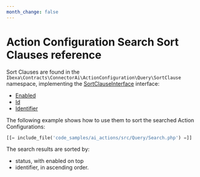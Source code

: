 ```yaml
---
month_change: false
---
```


# Action Configuration Search Sort Clauses reference

Sort Clauses are found in the `Ibexa\Contracts\ConnectorAi\ActionConfiguration\Query\SortClause` namespace, implementing the [SortClauseInterface](../../api/php_api/php_api_reference/classes/Ibexa-Contracts-ConnectorAi-ActionConfiguration-Query-SortClauseInterface.html) interface:

- [Enabled](../../api/php_api/php_api_reference/classes/Ibexa-Contracts-ConnectorAi-ActionConfiguration-Query-SortClause-Enabled.html)
- [Id](../../api/php_api/php_api_reference/classes/Ibexa-Contracts-ConnectorAi-ActionConfiguration-Query-SortClause-Id.html)
- [Identifier](../../api/php_api/php_api_reference/classes/Ibexa-Contracts-ConnectorAi-ActionConfiguration-Query-SortClause-Identifier.html)

The following example shows how to use them to sort the searched Action Configurations:
``` php
[[= include_file('code_samples/ai_actions/src/Query/Search.php') =]]
```

The search results are sorted by:

- status, with enabled on top
- identifier, in ascending order.
